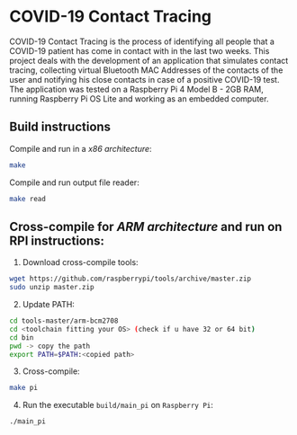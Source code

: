 # COVID-19 Contact Tracing

COVID-19 Contact Tracing is the process of identifying all people that a COVID-19 patient has come in contact with in the last two
weeks. This project deals with the development of an application that simulates contact tracing, collecting virtual Bluetooth MAC
Addresses of the contacts of the user and notifying his close contacts in case of a positive COVID-19 test. The application was tested
on a Raspberry Pi 4 Model B - 2GB RAM, running Raspberry Pi OS Lite and working as an embedded computer. 

## Build instructions

Compile and run in a *x86 architecture*: 

```bash
make
```

Compile and run output file reader:

```bash
make read
```

## Cross-compile for *ARM architecture* and run on RPI instructions:
1. Download cross-compile tools:

```bash
wget https://github.com/raspberrypi/tools/archive/master.zip
sudo unzip master.zip
``` 
2. Update PATH:
```bash 
cd tools-master/arm-bcm2708
cd <toolchain fitting your OS> (check if u have 32 or 64 bit)
cd bin
pwd -> copy the path
export PATH=$PATH:<copied path>
```
3. Cross-compile:
```bash	
make pi
```
4. Run the executable `build/main_pi` on `Raspberry Pi`:
```bash
./main_pi
```
